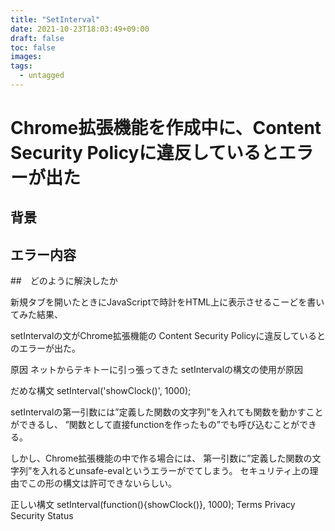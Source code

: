 ```yaml
---
title: "SetInterval"
date: 2021-10-23T18:03:49+09:00
draft: false
toc: false
images:
tags:
  - untagged
---
```


# Chrome拡張機能を作成中に、Content Security Policyに違反しているとエラーが出た

## 背景

## エラー内容

##　どのように解決したか


新規タブを開いたときにJavaScriptで時計をHTML上に表示させるこーどを書いてみた結果、

setIntervalの文がChrome拡張機能の
Content Security Policyに違反しているとのエラーが出た。

原因
ネットからテキトーに引っ張ってきた
setIntervalの構文の使用が原因

だめな構文
setInterval('showClock()', 1000); 

setIntervalの第一引数には”定義した関数の文字列”を入れても関数を動かすことができるし、
”関数として直接functionを作ったもの”でも呼び込むことができる。


しかし、Chrome拡張機能の中で作る場合には、
第一引数に”定義した関数の文字列”を入れるとunsafe-evalというエラーがでてしまう。
セキュリティ上の理由でこの形の構文は許可できないらしい。

正しい構文
setInterval(function(){showClock()}, 1000); 
Terms
Privacy
Security
Status
